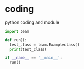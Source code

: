 # coding

python coding and module

```python
import team

def run():
  test_class = team.Exampleclass()
  print(test_class)

if __name__ == '__main__':
  run()
```

